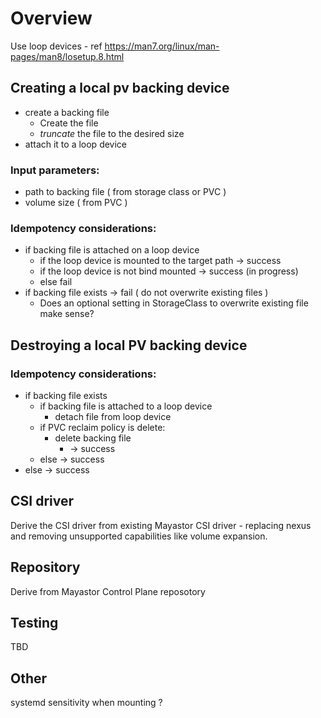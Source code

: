 # Overview

Use loop devices - ref https://man7.org/linux/man-pages/man8/losetup.8.html

## Creating a local pv backing device
* create a backing file
  * Create the file
  * *truncate* the file to the desired size
* attach it to a loop device

### Input parameters:
* path to backing file ( from storage class or PVC )
* volume size ( from PVC )

### Idempotency considerations:
* if backing file is attached on a loop device
  * if the loop device is mounted to the target path -> success
  * if the loop device is not bind mounted -> success (in progress)
  * else fail
* if backing file exists -> fail ( do not overwrite existing files )
  * Does an optional setting in StorageClass to overwrite existing file make sense?

## Destroying a local PV backing device
### Idempotency considerations:
* if backing file exists
  * if backing file is attached to a loop device
    * detach file from loop device
  * if PVC reclaim policy is delete:
    * delete backing file
      * -> success 
  * else -> success
* else -> success

## CSI driver
Derive the CSI driver from existing Mayastor CSI driver - replacing nexus and removing unsupported capabilities like volume expansion.

## Repository
Derive from Mayastor Control Plane reposotory

## Testing
TBD

## Other
systemd sensitivity when mounting ?